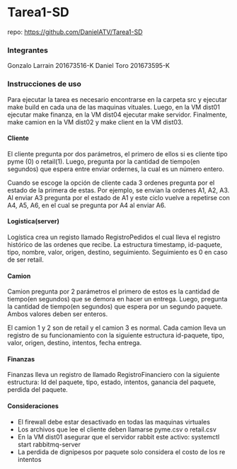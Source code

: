 # Tarea1-SD

repo: https://github.com/DanielATV/Tarea1-SD

### Integrantes

Gonzalo Larrain 201673516-K
Daniel Toro 201673595-K

### Instrucciones de uso

Para ejecutar la tarea es necesario encontrarse en la carpeta src y ejecutar make build en cada una de 
las maquinas vituales. Luego, en la VM dist01 ejecutar make finanza, en la VM dist04 ejecutar make servidor. Finalmente, make camion en la VM dist02 y make client en la VM dist03.

#### Cliente

El cliente pregunta por dos parámetros, el primero de ellos si es cliente tipo pyme (0) o retail(1).
Luego, pregunta por la cantidad de tiempo(en segundos) que espera entre enviar ordernes, la cual es un número entero.

Cuando se escoge la opción de cliente cada 3 ordenes pregunta por el estado de la primera de estas. Por ejemplo, se envian la ordenes A1, A2, A3. Al enviar A3 pregunta por el estado de A1 y este ciclo vuelve a repetirse con A4, A5, A6, en el cual se pregunta por A4 al enviar A6.

#### Logistica(server)

Logística  crea un registo llamado RegistroPedidos el cual lleva el registro histórico de las ordenes que recibe. La estructura timestamp, id-paquete, tipo, nombre, valor, origen, destino, seguimiento. Seguimiento es 0 en caso de ser retail.

#### Camion

Camion pregunta por 2 parámetros el primero de estos es la cantidad de tiempo(en segundos) que se demora en hacer un entrega. Luego, pregunta la cantidad de tiempo(en segundos) que espera por un segundo paquete. Ambos valores deben ser enteros.

El camion 1 y 2 son de retail y el camion 3 es normal. Cada camion lleva un registro de su funcionamiento con la siguiente estructura id-paquete, tipo, valor, origen, destino, intentos, fecha entrega.

#### Finanzas

Finanzas lleva un registro de llamado RegistroFinanciero con la siguiente estructura: Id del paquete, tipo, estado, intentos, ganancia del paquete, perdida del paquete.


#### Consideraciones
- El firewall debe estar desactivado en todas las maquinas virtuales
- Los archivos que lee el cliente deben llamarse pyme.csv o retail.csv
- En la VM dist01 asegurar que el servidor rabbit este activo: systemctl start rabbitmq-server
- La perdida de dignipesos por paquete solo considera el costo de los re intentos




